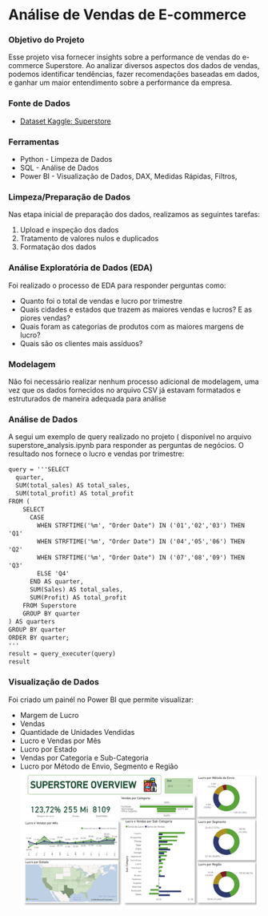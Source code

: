 # Análise de Vendas de E-commerce

### Objetivo do Projeto
Esse projeto visa fornecer insights sobre a performance de vendas do e-commerce Superstore. Ao analizar diversos aspectos dos dados de vendas, podemos identificar tendências, fazer recomendações baseadas em dados, e ganhar um maior entendimento sobre a performance da empresa.
### Fonte de Dados
- [Dataset Kaggle: Superstore](https://www.kaggle.com/datasets/vivek468/superstore-dataset-final)
### Ferramentas
- Python - Limpeza de Dados
- SQL - Análise de Dados
- Power BI - Visualização de Dados, DAX, Medidas Rápidas, Filtros,

### Limpeza/Preparação de Dados
Nas etapa inicial de preparação dos dados, realizamos as seguintes tarefas:

1. Upload e inspeção dos dados
2. Tratamento de valores nulos e duplicados
3. Formatação dos dados

### Análise Exploratória de Dados (EDA)
Foi realizado o processo de EDA para responder perguntas como:

- Quanto foi o total de vendas e lucro por trimestre
- Quais cidades e estados que trazem as maiores vendas e lucros? E as piores vendas?
- Quais foram as categorias de produtos com as maiores margens de lucro?
- Quais são os clientes mais assíduos?

### Modelagem
 Não foi necessário realizar nenhum processo adicional de modelagem, uma vez que os dados fornecidos no arquivo CSV já estavam formatados e estruturados de maneira adequada para análise
 
### Análise de Dados
A segui um exemplo de query realizado no projeto ( disponível no arquivo superstore_analysis.ipynb para responder as perguntas de negócios. O resultado nos fornece o lucro e vendas por trimestre:
```
query = '''SELECT
  quarter,
  SUM(total_sales) AS total_sales,
  SUM(total_profit) AS total_profit
FROM (
    SELECT
      CASE
        WHEN STRFTIME('%m', "Order Date") IN ('01','02','03') THEN 'Q1'
        WHEN STRFTIME('%m', "Order Date") IN ('04','05','06') THEN 'Q2'
        WHEN STRFTIME('%m', "Order Date") IN ('07','08','09') THEN 'Q3'
        ELSE 'Q4'
      END AS quarter,
      SUM(Sales) AS total_sales,
      SUM(Profit) AS total_profit
    FROM Superstore
    GROUP BY quarter
) AS quarters
GROUP BY quarter
ORDER BY quarter;
'''
result = query_executer(query)
result
```
### Visualização de Dados

Foi criado um painél no Power BI que permite visualizar:
- Margem de Lucro
- Vendas
- Quantidade de Unidades Vendidas
- Lucro e Vendas por Mês
- Lucro por Estado
- Vendas por Categoria e Sub-Categoria
- Lucro por Método de Envio, Segmento e Região
  ![](dash.png)


